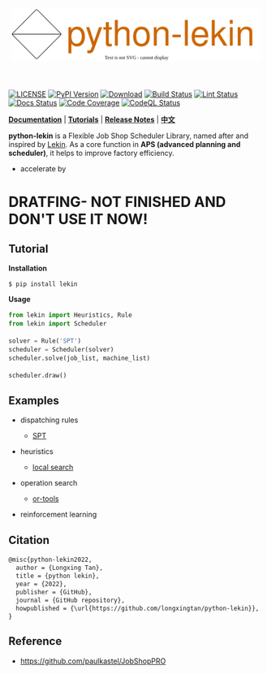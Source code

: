 [license-image]: https://img.shields.io/badge/License-Apache%202.0-blue.svg
[license-url]: https://opensource.org/licenses/Apache-2.0
[pypi-image]: https://badge.fury.io/py/lekin.svg
[pypi-url]: https://pypi.python.org/pypi/lekin
[pepy-image]: https://pepy.tech/badge/lekin
[pepy-url]: https://pepy.tech/project/lekin
[build-image]: https://github.com/LongxingTan/python-lekin/actions/workflows/test.yml/badge.svg?branch=master
[build-url]: https://github.com/LongxingTan/python-lekin/actions/workflows/test.yml?query=branch%3Amaster
[lint-image]: https://github.com/LongxingTan/python-lekin/actions/workflows/lint.yml/badge.svg?branch=master
[lint-url]: https://github.com/LongxingTan/python-lekin/actions/workflows/lint.yml?query=branch%3Amaster
[docs-image]: https://readthedocs.org/projects/python-lekin/badge/?version=latest
[docs-url]: https://python-lekin.readthedocs.io/en/latest/
[coverage-image]: https://codecov.io/gh/longxingtan/python-lekin/branch/master/graph/badge.svg
[coverage-url]: https://codecov.io/github/longxingtan/python-lekin?branch=master
[codeql-image]: https://github.com/longxingtan/python-lekin/actions/workflows/codeql-analysis.yml/badge.svg
[codeql-url]: https://github.com/longxingtan/python-lekin/actions/workflows/codeql-analysis.yml

<h1 align="center">
<img src="./docs/source/_static/logo.svg" width="490" align=center/>
</h1><br>

[![LICENSE][license-image]][license-url]
[![PyPI Version][pypi-image]][pypi-url]
[![Download][pepy-image]][pepy-url]
[![Build Status][build-image]][build-url]
[![Lint Status][lint-image]][lint-url]
[![Docs Status][docs-image]][docs-url]
[![Code Coverage][coverage-image]][coverage-url]
[![CodeQL Status][codeql-image]][codeql-url]

**[Documentation](https://python-lekin.readthedocs.io)** | **[Tutorials](https://python-lekin.readthedocs.io/en/latest/tutorials.html)** | **[Release Notes](https://python-lekin.readthedocs.io/en/latest/CHANGELOG.html)** | **[中文](https://github.com/LongxingTan/python-lekin/blob/master/README_zh_CN.md)**

**python-lekin** is a Flexible Job Shop Scheduler Library, named after and inspired by [Lekin](https://web-static.stern.nyu.edu/om/software/lekin/). As a core function in **APS (advanced planning and scheduler)**, it helps to improve factory efficiency.
- accelerate by

# DRATFING- NOT FINISHED AND DON'T USE IT NOW!
## Tutorial

**Installation**

``` shell
$ pip install lekin
```

**Usage**

``` python
from lekin import Heuristics, Rule
from lekin import Scheduler

solver = Rule('SPT')
scheduler = Scheduler(solver)
scheduler.solve(job_list, machine_list)

scheduler.draw()
```

## Examples

- dispatching rules
    - [SPT]()

- heuristics
    - [local search]()

- operation search
    - [or-tools]()

- reinforcement learning


## Citation
```
@misc{python-lekin2022,
  author = {Longxing Tan},
  title = {python lekin},
  year = {2022},
  publisher = {GitHub},
  journal = {GitHub repository},
  howpublished = {\url{https://github.com/longxingtan/python-lekin}},
}
```

## Reference
- https://github.com/paulkastel/JobShopPRO
